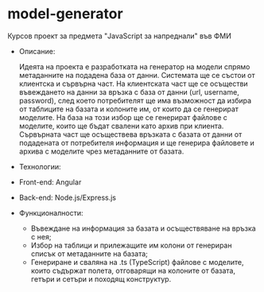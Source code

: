 # model-generator

Курсов проект за предмета "JavaScript за напреднали" във ФМИ

 - Описание:
 
   Идеята на проекта е разработката на генератор на модели спрямо метаданните на подадена база от данни. Системата ще се състои от клиентска и сървърна част. 
   На клиентската част ще се осъществи въвеждането на данни за връзка с база от данни (url, username, password), след което потребителят ще има възможност да избира от таблиците на базата и колоните им, от които да се генерират моделите. На база на този избор ще се генерират файлове с моделите, които ще бъдат свалени като архив при клиента.
   Сървърната част ще осъществева връзката с базата от данни от подадената от потребителя информация и ще генерира файловете и архива с моделите чрез метаданните от базата.
  
  - Технологии:
   - Front-end: Angular
   - Back-end: Node.js/Express.js
  
  - Функционалности:
    - Въвеждане на информация за базата и осъществяване на връзка с нея;
    - Избор на таблици и прилежащите им колони от генериран списък от метаданните на базата;
    - Генериране и сваляна на .ts (TypeScript) файлове с моделите, които съдържат полета, отговарящи на колоните от базата, гетъри и сетъри и походящ конструктур.
